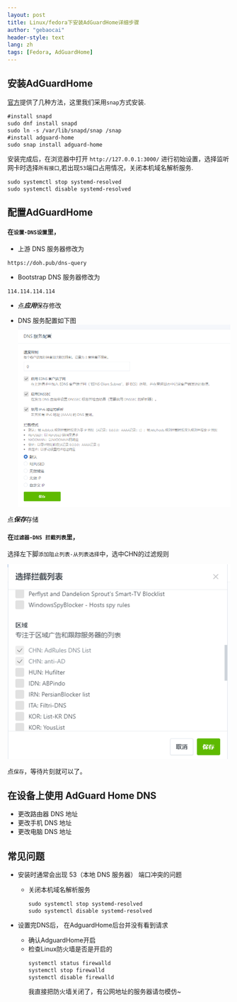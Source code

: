```yaml
---
layout: post
title: Linux/fedora下安装AdGuardHome详细步骤
author: "gebaocai"
header-style: text
lang: zh
tags: [Fedora, AdGuardHome]
---
```


安装AdGuardHome
------
[官方](https://github.com/AdguardTeam/AdGuardHome#getting-started)提供了几种方法，这里我们采用`snap`方式安装.

```
#install snapd
sudo dnf install snapd
sudo ln -s /var/lib/snapd/snap /snap
#install adguard-home
sudo snap install adguard-home
```

安装完成后，在浏览器中打开 `http://127.0.0.1:3000/` 进行初始设置，选择监听网卡时选择`所有接口`,若出现`53`端口占用情况，关闭本机域名解析服务.
```
sudo systemctl stop systemd-resolved
sudo systemctl disable systemd-resolved
```
配置AdGuardHome
------
#### 在`设置-DNS设置`里， 
* 上游 DNS 服务器修改为
```https://dns.alidns.com/dns-query
https://doh.pub/dns-query
```
* Bootstrap DNS 服务器修改为
```
114.114.114.114
```
* 点***应用***保存修改

* DNS 服务配置如下图
![](/img/in-post/2023/fedora-adguard-home/dns-service-config.png)

点***保存***存储

#### 在`过滤器-DNS 拦截列表`里， 
选择左下脚`添加阻止列表-从列表选择`中，选中CHN的过滤规则

![](/img/in-post/2023/fedora-adguard-home/ad-filter.png)

点`保存`，等待片刻就可以了。

在设备上使用 AdGuard Home DNS
------
* 更改路由器 DNS 地址
* 更改手机 DNS 地址
* 更改电脑 DNS 地址

常见问题
------
* 安装时通常会出现 53（本地 DNS 服务器） 端口冲突的问题

    * 关闭本机域名解析服务
        ```
        sudo systemctl stop systemd-resolved
        sudo systemctl disable systemd-resolved
        ```

* 设置完DNS后， 在AdguardHome后台并没有看到请求

    * 确认AdguardHome开启
    * 检查Linux防火墙是否是开启的
        ```
        systemctl status firewalld
        systemctl stop firewalld
        systemctl disable firewalld
        ```
        我直接把防火墙关闭了，有公网地址的服务器请勿模仿~
    
